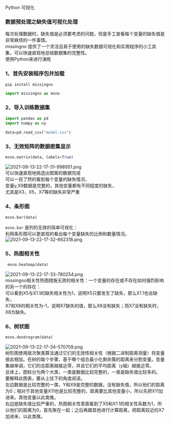 Python 可视化
<a name="OuUWc"></a>
### 数据预处理之缺失值可视化处理
每次处理数据时，缺失值是必须要考虑的问题。但是手工查看每个变量的缺失值是非常麻烦的一件事情。<br />missingno 提供了一个灵活且易于使用的缺失数据可视化和实用程序的小工具集，可以快速直观地总结数据集的完整性。<br />使用Python来进行演练
<a name="Jfxqp"></a>
### 1、首先安装程序包并加载
```bash
pip install missingno
```
```python
import missingno as msno
```
<a name="Iwda3"></a>
### 2、导入训练数据集
```python
import pandas as pd
import numpy as ny
 
data=pd.read_csv("model.csv")
```
<a name="K9pOJ"></a>
### 3、无效矩阵的数据密集显示
```python
msno.matrix(data, labels=True)
```
![2021-09-13-22-17-31-998951.png](https://cdn.nlark.com/yuque/0/2021/png/396745/1631542825895-2b27b27a-3474-46af-a5b4-8f7c82ea58d8.png#clientId=ua738c076-1372-4&from=ui&id=u342c05bb&originHeight=527&originWidth=1080&originalType=binary&ratio=1&size=1710847&status=done&style=stroke&taskId=ubaad94f5-b261-42b9-b6ef-fa4ec77e877)<br />可以快速直观地挑选出图案的数据完成<br />可以一目了然的看到每个变量的缺失情况，<br />变量y,X9数据是完整的，其他变量都有不同程度的缺失，<br />尤其是X3，X5，X7等的缺失非常严重
<a name="FUhnl"></a>
### 4、条形图
```python
msno.bar(data)
```
`msno.bar` 是列的无效的简单可视化：<br />利用条形图可以更直观的看出每个变量缺失的比例和数量情况。<br />![2021-09-13-22-17-32-662318.png](https://cdn.nlark.com/yuque/0/2021/png/396745/1631542825989-22d3c736-9f2b-4a5c-8af9-5aeacfaebc2c.png#clientId=ua738c076-1372-4&from=ui&id=M7l1J&originHeight=512&originWidth=1080&originalType=binary&ratio=1&size=1662150&status=done&style=stroke&taskId=u75808375-2e9c-44e1-ae6e-71d8d15d8ad)
<a name="L5r1H"></a>
### 5、热图相关性
```python
 msno.heatmap(data)
```
![2021-09-13-22-17-33-780254.png](https://cdn.nlark.com/yuque/0/2021/png/396745/1631542826132-129b72c3-00a1-4e18-9f78-0beaeedb8144.png#clientId=ua738c076-1372-4&from=ui&id=DZSbp&originHeight=673&originWidth=1080&originalType=binary&ratio=1&size=2184799&status=done&style=stroke&taskId=u14a835cf-319b-4a62-80f1-56cc7b4be08)<br />missingno相关性热图措施无效的相关性：一个变量的存在或不存在如何强烈影响的另一个的存在：<br />可以看到X5与X1.1的缺失相关性为1，说明X5只要发生了缺失，那么X1.1也会缺失，<br />X7和X8的相关性为-1，说明X7缺失的值，那么X8没有缺失；而X7没有缺失时，X8为缺失。
<a name="GTCPE"></a>
### 6、树状图
```python
msno.dendrogram(data)
```
![2021-09-13-22-17-34-570709.png](https://cdn.nlark.com/yuque/0/2021/png/396745/1631542825710-1d972250-d5c7-4084-ad92-5c2527d52862.png#clientId=ua738c076-1372-4&from=ui&id=jaOXM&originHeight=480&originWidth=1080&originalType=binary&ratio=1&size=1558267&status=done&style=stroke&taskId=ub351c205-945a-4695-85f8-f1cdb6b7ac8)<br />树形图使用层次聚类算法通过它们的无效性相关性（根据二进制距离测量）将变量彼此相加。在树的每个步骤，基于哪个组合最小化剩余簇的距离来分割变量。变量集越单调，它们的总距离越接近零，并且它们的平均距离（y轴）越接近零。<br />总体上，图标分为两个大类，一类是数据比较完整的，一类是缺失值比较多的。<br />要解释此图表，要从上往下的角度阅读。<br />左边数据是比较完整的一类，Y和X9是完整的数据，没有缺失值，所以他们的距离为0；相对于其他变量X11也是比较完整的，距离要比其他变量小，所以先把X11加进来。其他变量以此类推。<br />右边是缺失值比较严重的，热图相关性里面看到了X5和X1.1的相关性系数为1，所以他们的距离为0，首先聚在一起；之后再跟其他进行计算距离，把距离较近的X7加进来，以此类推。
